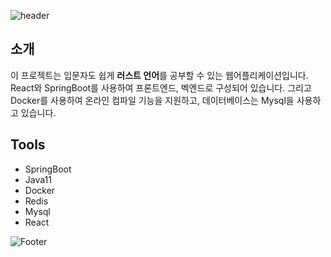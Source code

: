 ![header](https://capsule-render.vercel.app/api?type=waving&color=auto&height=100&section=header&text=Rust%20Tutorial%20Web%20Application&fontSize=40)

## 소개
 이 프로젝트는 입문자도 쉽게 **러스트 언어**를 공부할 수 있는 웹어플리케이션입니다. React와 SpringBoot를 사용하여 프론트엔드, 벡엔드로 구성되어 있습니다. 그리고 Docker를 사용하여 온라인 컴파일 기능을 지원하고, 데이터베이스는 Mysql을 사용하고 있습니다.
 
 ## Tools
 * SpringBoot
 * Java11
 * Docker
 * Redis
 * Mysql
 * React

![Footer](https://capsule-render.vercel.app/api?type=waving&color=auto&height=200&section=footer)
